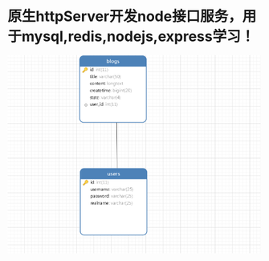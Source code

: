 <!--
 * @Author: siwenfeng
 * @Date: 2020-05-29 14:19:32
 * @LastEditTime: 2020-06-08 17:29:40
 * @Description: this is ....
--> 
#  原生httpServer开发node接口服务，用于mysql,redis,nodejs,express学习！
![数据库表设计图](https://github.com/siwenfeng-Master/node_mysql/blob/master/src/assets/img/sql_er.jpg)